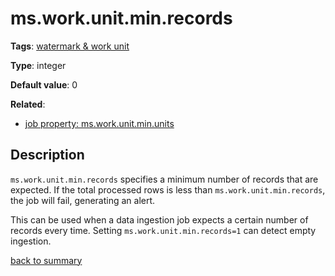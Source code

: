 # ms.work.unit.min.records

**Tags**: 
[watermark & work unit](categories.md#watermark-work-unit-properties)

**Type**: integer

**Default value**: 0

**Related**:
- [job property: ms.work.unit.min.units](ms.work.unit.min.units.md)

## Description

`ms.work.unit.min.records` specifies a minimum number of records that are expected. If the total 
processed rows is less than `ms.work.unit.min.records`, the job will fail, generating an alert.

This can be used when a data ingestion job expects a certain number of records every time.
Setting `ms.work.unit.min.records=1` can detect empty ingestion.

[back to summary](summary.md) 